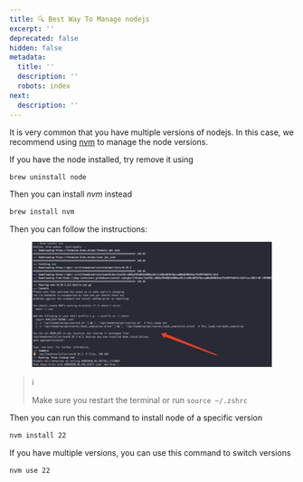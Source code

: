 ```yaml
---
title: 🔍 Best Way To Manage nodejs
excerpt: ''
deprecated: false
hidden: false
metadata:
  title: ''
  description: ''
  robots: index
next:
  description: ''
---
```

It is very common that you have multiple versions of nodejs. In this case, we recommend using [nvm](https://github.com/nvm-sh/nvm) to manage the node versions.

If you have the node installed, try remove it using

```sh
brew uninstall node
```

Then you can install *nvm* instead

```sh
brew install nvm
```

Then you can follow the instructions:

<figure>
  <img src="https://raw.githubusercontent.com/sentioxyz/docs/v1.0/assets/image (31) (1).png" alt="" />
  <figcaption></figcaption>
</figure>

> ℹ️
>
> Make sure you restart the terminal or run `source ~/.zshrc`

Then you can run this command to install node of a specific version

```bash
nvm install 22
```

If you have multiple versions, you can use this command to switch versions

```bash
nvm use 22
```